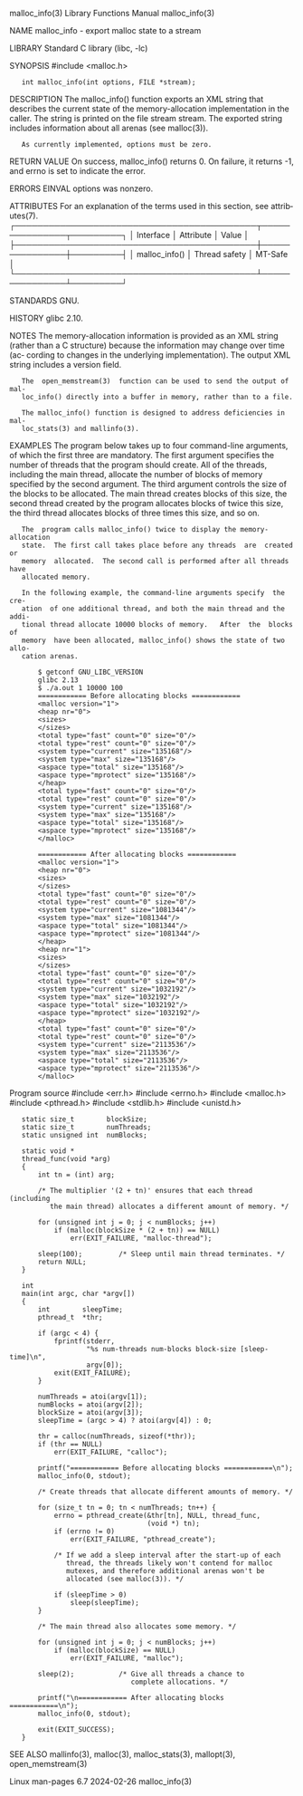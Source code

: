 malloc_info(3)             Library Functions Manual             malloc_info(3)

NAME
       malloc_info - export malloc state to a stream

LIBRARY
       Standard C library (libc, -lc)

SYNOPSIS
       #include <malloc.h>

       int malloc_info(int options, FILE *stream);

DESCRIPTION
       The  malloc_info()  function  exports  an XML string that describes the
       current state of the memory-allocation implementation  in  the  caller.
       The  string  is printed on the file stream stream.  The exported string
       includes information about all arenas (see malloc(3)).

       As currently implemented, options must be zero.

RETURN VALUE
       On success, malloc_info() returns 0.  On failure, it  returns  -1,  and
       errno is set to indicate the error.

ERRORS
       EINVAL options was nonzero.

ATTRIBUTES
       For  an  explanation  of  the  terms  used in this section, see attrib‐
       utes(7).
       ┌───────────────────────────────────────────┬───────────────┬─────────┐
       │ Interface                                 │ Attribute     │ Value   │
       ├───────────────────────────────────────────┼───────────────┼─────────┤
       │ malloc_info()                             │ Thread safety │ MT-Safe │
       └───────────────────────────────────────────┴───────────────┴─────────┘

STANDARDS
       GNU.

HISTORY
       glibc 2.10.

NOTES
       The memory-allocation information is provided as an XML string  (rather
       than  a  C structure) because the information may change over time (ac‐
       cording to changes in the underlying implementation).  The  output  XML
       string includes a version field.

       The  open_memstream(3)  function can be used to send the output of mal‐
       loc_info() directly into a buffer in memory, rather than to a file.

       The malloc_info() function is designed to address deficiencies in  mal‐
       loc_stats(3) and mallinfo(3).

EXAMPLES
       The program below takes up to four command-line arguments, of which the
       first  three are mandatory.  The first argument specifies the number of
       threads that the program should create.  All of the threads,  including
       the  main  thread, allocate the number of blocks of memory specified by
       the second argument.  The third  argument  controls  the  size  of  the
       blocks  to  be allocated.  The main thread creates blocks of this size,
       the second thread created by the program allocates blocks of twice this
       size, the third thread allocates blocks of three times this  size,  and
       so on.

       The  program calls malloc_info() twice to display the memory-allocation
       state.  The first call takes place before any threads  are  created  or
       memory  allocated.  The second call is performed after all threads have
       allocated memory.

       In the following example, the command-line arguments specify  the  cre‐
       ation  of one additional thread, and both the main thread and the addi‐
       tional thread allocate 10000 blocks of memory.   After  the  blocks  of
       memory  have been allocated, malloc_info() shows the state of two allo‐
       cation arenas.

           $ getconf GNU_LIBC_VERSION
           glibc 2.13
           $ ./a.out 1 10000 100
           ============ Before allocating blocks ============
           <malloc version="1">
           <heap nr="0">
           <sizes>
           </sizes>
           <total type="fast" count="0" size="0"/>
           <total type="rest" count="0" size="0"/>
           <system type="current" size="135168"/>
           <system type="max" size="135168"/>
           <aspace type="total" size="135168"/>
           <aspace type="mprotect" size="135168"/>
           </heap>
           <total type="fast" count="0" size="0"/>
           <total type="rest" count="0" size="0"/>
           <system type="current" size="135168"/>
           <system type="max" size="135168"/>
           <aspace type="total" size="135168"/>
           <aspace type="mprotect" size="135168"/>
           </malloc>

           ============ After allocating blocks ============
           <malloc version="1">
           <heap nr="0">
           <sizes>
           </sizes>
           <total type="fast" count="0" size="0"/>
           <total type="rest" count="0" size="0"/>
           <system type="current" size="1081344"/>
           <system type="max" size="1081344"/>
           <aspace type="total" size="1081344"/>
           <aspace type="mprotect" size="1081344"/>
           </heap>
           <heap nr="1">
           <sizes>
           </sizes>
           <total type="fast" count="0" size="0"/>
           <total type="rest" count="0" size="0"/>
           <system type="current" size="1032192"/>
           <system type="max" size="1032192"/>
           <aspace type="total" size="1032192"/>
           <aspace type="mprotect" size="1032192"/>
           </heap>
           <total type="fast" count="0" size="0"/>
           <total type="rest" count="0" size="0"/>
           <system type="current" size="2113536"/>
           <system type="max" size="2113536"/>
           <aspace type="total" size="2113536"/>
           <aspace type="mprotect" size="2113536"/>
           </malloc>

   Program source
       #include <err.h>
       #include <errno.h>
       #include <malloc.h>
       #include <pthread.h>
       #include <stdlib.h>
       #include <unistd.h>

       static size_t        blockSize;
       static size_t        numThreads;
       static unsigned int  numBlocks;

       static void *
       thread_func(void *arg)
       {
           int tn = (int) arg;

           /* The multiplier '(2 + tn)' ensures that each thread (including
              the main thread) allocates a different amount of memory. */

           for (unsigned int j = 0; j < numBlocks; j++)
               if (malloc(blockSize * (2 + tn)) == NULL)
                   err(EXIT_FAILURE, "malloc-thread");

           sleep(100);         /* Sleep until main thread terminates. */
           return NULL;
       }

       int
       main(int argc, char *argv[])
       {
           int        sleepTime;
           pthread_t  *thr;

           if (argc < 4) {
               fprintf(stderr,
                       "%s num-threads num-blocks block-size [sleep-time]\n",
                       argv[0]);
               exit(EXIT_FAILURE);
           }

           numThreads = atoi(argv[1]);
           numBlocks = atoi(argv[2]);
           blockSize = atoi(argv[3]);
           sleepTime = (argc > 4) ? atoi(argv[4]) : 0;

           thr = calloc(numThreads, sizeof(*thr));
           if (thr == NULL)
               err(EXIT_FAILURE, "calloc");

           printf("============ Before allocating blocks ============\n");
           malloc_info(0, stdout);

           /* Create threads that allocate different amounts of memory. */

           for (size_t tn = 0; tn < numThreads; tn++) {
               errno = pthread_create(&thr[tn], NULL, thread_func,
                                      (void *) tn);
               if (errno != 0)
                   err(EXIT_FAILURE, "pthread_create");

               /* If we add a sleep interval after the start-up of each
                  thread, the threads likely won't contend for malloc
                  mutexes, and therefore additional arenas won't be
                  allocated (see malloc(3)). */

               if (sleepTime > 0)
                   sleep(sleepTime);
           }

           /* The main thread also allocates some memory. */

           for (unsigned int j = 0; j < numBlocks; j++)
               if (malloc(blockSize) == NULL)
                   err(EXIT_FAILURE, "malloc");

           sleep(2);           /* Give all threads a chance to
                                  complete allocations. */

           printf("\n============ After allocating blocks ============\n");
           malloc_info(0, stdout);

           exit(EXIT_SUCCESS);
       }

SEE ALSO
       mallinfo(3), malloc(3), malloc_stats(3), mallopt(3), open_memstream(3)

Linux man-pages 6.7               2024-02-26                    malloc_info(3)

